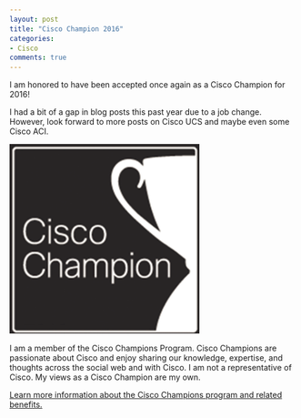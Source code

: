 ```yaml
---
layout: post
title: "Cisco Champion 2016"
categories:
- Cisco
comments: true
---
```

I am honored to have been accepted once again as a Cisco Champion for 2016!

I had a bit of a gap in blog posts this past year due to a job change. However, look forward to more posts on Cisco UCS and maybe even some Cisco ACI.

![](/images/CiscoChampion.PNG)

I am a member of the Cisco Champions Program. Cisco Champions are passionate about Cisco and enjoy sharing our knowledge, expertise, and thoughts across the social web and with Cisco. I am not a representative of Cisco. My views as a Cisco Champion are my own.

[Learn more information about the Cisco Champions program and related benefits.](http://www.cisco.com/web/about/facts_info/champions.html)
